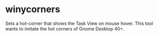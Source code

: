 # winycorners
Sets a hot-corner that shows the Task View on mouse hover. This tool wants to imitate the hot corners of Gnome Desktop 40+.
